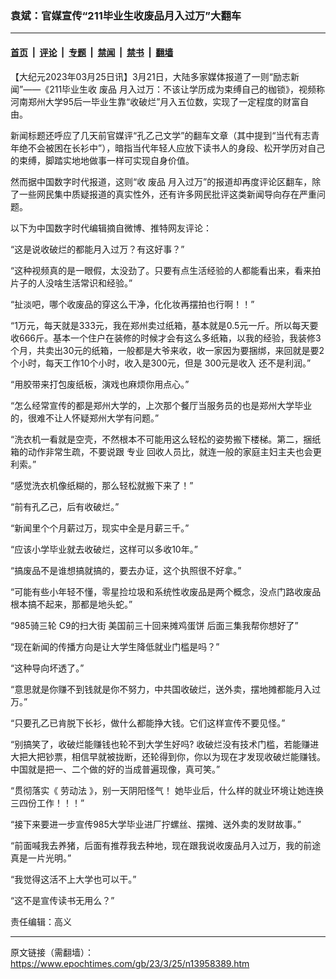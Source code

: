 ### 袁斌：官媒宣传“211毕业生收废品月入过万”大翻车

---

#### [首页](../../../..?n13958389) &nbsp;|&nbsp; [评论](../../../../../epoch-comment?n13958389) &nbsp;|&nbsp; [专题](../../../../../epoch-special?n13958389) &nbsp;|&nbsp; [禁闻](../../../../../epoch-news?n13958389) &nbsp;|&nbsp; [禁书](../../../../../books?n13958389) &nbsp;|&nbsp; [翻墙](https://github.com/gfw-breaker/nogfw/blob/master/README.md?n13958389)


<div class="post_content" id="artbody" itemprop="articleBody">
 <!-- article content begin -->
 <p>
  【大纪元2023年03月25日讯】3月21日，大陆多家媒体报道了一则“励志新闻”——《211毕业生收
  <ok href="https://www.epochtimes.com/gb/tag/%E5%BA%9F%E5%93%81.html">
   废品
  </ok>
  月入过万：不该让学历成为束缚自己的枷锁》，视频称河南郑州大学95后一毕业生靠“收破烂”月入五位数，实现了一定程度的财富自由。
 </p>
 <p>
  新闻标题还呼应了几天前官媒评“孔乙己文学”的翻车文章（其中提到“当代有志青年绝不会被困在长衫中”），暗指当代年轻人应放下读书人的身段、松开学历对自己的束缚，脚踏实地地做事一样可实现自身价值。
 </p>
 <p>
  然而据中国数字时代报道，这则“收
  <ok href="https://www.epochtimes.com/gb/tag/%E5%BA%9F%E5%93%81.html">
   废品
  </ok>
  月入过万”的报道却再度评论区翻车，除了一些网民集中质疑报道的真实性外，还有许多网民批评这类新闻导向存在严重问题。
 </p>
 <p>
  以下为中国数字时代编辑摘自微博、推特网友评论：
 </p>
 <p>
  “这是说收破烂的都能月入过万？有这好事？”
 </p>
 <p>
  “这种视频真的是一眼假，太没劲了。只要有点生活经验的人都能看出来，看来拍片子的人没啥生活常识和经验。”
 </p>
 <p>
  “扯淡吧，哪个收废品的穿这么干净，化化妆再摆拍也行啊！！”
 </p>
 <p>
  “1万元，每天就是333元，我在郑州卖过纸箱，基本就是0.5元一斤。所以每天要收666斤。基本一个住户在装修的时候才会有这么多纸箱，以我的经验，我装修3个月，共卖出30元的纸箱，一般都是大爷来收，收一家因为要捆绑，来回就是要2个小时，每天工作10个小时，收入是300元，但是 300元是收入 还不是利润。”
 </p>
 <p>
  “用胶带来打包废纸板，演戏也麻烦你用点心。”
 </p>
 <p>
  “怎么经常宣传的都是郑州大学的，上次那个餐厅当服务员的也是郑州大学毕业的，很难不让人怀疑郑州大学有问题。”
 </p>
 <p>
  “洗衣机一看就是空壳，不然根本不可能用这么轻松的姿势搬下楼梯。第二，捆纸箱的动作非常生疏，不要说跟
  <ok href="https://www.epochtimes.com/gb/tag/%E4%B8%93%E4%B8%9A.html">
   专业
  </ok>
  回收人员比，就连一般的家庭主妇主夫也会更利索。”
 </p>
 <p>
  “感觉洗衣机像纸糊的，那么轻松就搬下来了！”
 </p>
 <p>
  “前有孔乙己，后有收破烂。”
 </p>
 <p>
  “新闻里个个月薪过万，现实中全是月薪三千。”
 </p>
 <p>
  “应该小学毕业就去收破烂，这样可以多收10年。”
 </p>
 <p>
  “搞废品不是谁想搞就搞的，要去办证，这个执照很不好拿。”
 </p>
 <p>
  “可能有些小年轻不懂，零星捡垃圾和系统性收废品是两个概念，没点门路收废品根本搞不起来，那都是地头蛇。”
 </p>
 <p>
  “985骑三轮 C9的扫大街 美国前三十回来摊鸡蛋饼 后面三集我帮你想好了”
 </p>
 <p>
  “现在新闻的传播方向是让大学生降低就业门槛是吗？”
 </p>
 <p>
  “这种导向坏透了。”
 </p>
 <p>
  “意思就是你赚不到钱就是你不努力，中共国收破烂，送外卖，摆地摊都能月入过万。”
 </p>
 <p>
  “只要孔乙已肯脱下长衫，做什么都能挣大钱。它们这样宣传不要见怪。”
 </p>
 <p>
  “别搞笑了，收破烂能赚钱也轮不到大学生好吗? 收破烂没有技术门槛，若能赚进大把大把钞票，相信早就被拢断，还轮得到你，你以为现在才发现收破烂能赚钱。中国就是把一、二个做的好的当成普遍现像，真可笑。”
 </p>
 <p>
  “贯彻落实《
  <ok href="https://www.epochtimes.com/gb/tag/%E5%8A%B3%E5%8A%A8%E6%B3%95.html">
   劳动法
  </ok>
  》，别一天阴阳怪气！ 她毕业后，什么样的就业环境让她连换三四份工作！！！”
 </p>
 <p>
  “接下来要进一步宣传985大学毕业进厂拧螺丝、摆摊、送外卖的发财故事。”
 </p>
 <p>
  “前面喊我去养猪，后面有推荐我去种地，现在跟我说收废品月入过万，我的前途真是一片光明。”
 </p>
 <p>
  “我觉得这活不上大学也可以干。”
 </p>
 <p>
  “这不是宣传读书无用么？”
 </p>
 <p>
  责任编辑：高义
 </p>
 <!-- article content end -->
 <div id="below_article_ad">
 </div>
</div>


---

原文链接（需翻墙）：https://www.epochtimes.com/gb/23/3/25/n13958389.htm
